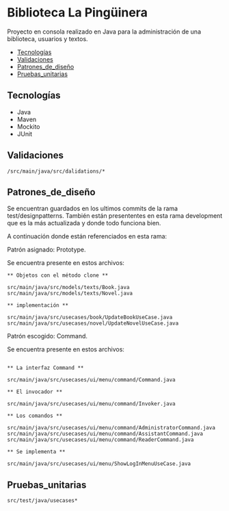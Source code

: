 # Biblioteca La Pingüinera

Proyecto en consola realizado en Java para la administración de una biblioteca, usuarios y textos.

- [Tecnologías](#tecnologías)
- [Validaciones](#validaciones)
- [Patrones_de_diseño](#patrones_de_diseño)
- [Pruebas_unitarias](#pruebas_unitarias)

## Tecnologías

- Java
- Maven
- Mockito
- JUnit

## Validaciones

```console
/src/main/java/src/dalidations/*
```

## Patrones_de_diseño

Se encuentran guardados en los ultimos commits de la rama test/designpatterns. También están presententes en esta rama development que es la más actualizada y donde todo funciona bien.

A continuación donde están referenciados en esta rama:

Patrón asignado: Prototype.

Se encuentra presente en estos archivos:

```console
** Objetos con el método clone **

src/main/java/src/models/texts/Book.java
src/main/java/src/models/texts/Novel.java

** implementación **

src/main/java/src/usecases/book/UpdateBookUseCase.java
src/main/java/src/usecases/novel/UpdateNovelUseCase.java
```

Patrón escogido: Command.

Se encuentra presente en estos archivos:

```console

** La interfaz Command **

src/main/java/src/usecases/ui/menu/command/Command.java

** El invocador **

src/main/java/src/usecases/ui/menu/command/Invoker.java

** Los comandos **

src/main/java/src/usecases/ui/menu/command/AdministratorCommand.java
src/main/java/src/usecases/ui/menu/command/AssistantCommand.java
src/main/java/src/usecases/ui/menu/command/ReaderCommand.java

** Se implementa **

src/main/java/src/usecases/ui/menu/ShowLogInMenuUseCase.java
```

## Pruebas_unitarias

```console
src/test/java/usecases*
```
